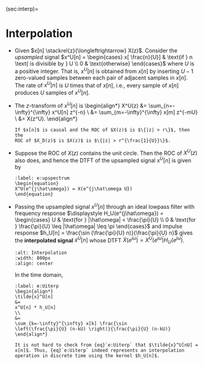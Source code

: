 (sec:interp)=
# Interpolation
 
* Given $x[n] \stackrel{z}{\longleftrightarrow} X(z)$. Consider the
  *upsampled* signal $x^U[n] = \begin{cases}
  x[ \frac{n}{U}] & \text{if } n \text{ is divisible by } U
  \\
  0 & \text{otherwise} 
  \end{cases}$
  where $U$ is a positive integer. That is, $x^U[n]$ is obtained from
  $x[n]$ by inserting $U-1$ zero-valued samples between each pair of
  adjacent samples in $x[n]$. The rate of $x^U[n]$ is $U$ times that
  of $x[n]$, i.e., every sample of $x[n]$ produces $U$ samples of
  $x^U[n]$.

* The $z$-transform of $x^U[n]$ is
  \begin{align*}
  X^U(z) 
  &=
  \sum_{n=-\infty}^{\infty} x^U[n] z^{-n}
  \\
  &=
  \sum_{m=-\infty}^{\infty} x[m] z^{-mU}
  \\
  &=
  X(z^U).
  \end{align*}
  ```{tip}
  If $x[n]$ is causal and the ROC of $X(z)$ is $\{|z| > r\}$, then the
  ROC of $X_D(z)$ is $X(z)$ is $\{|z| > r^{\frac{1}{U}}\}$.
  ```

* Suppose the ROC of $X(z)$ contains the unit circle. Then the ROC of
  $X^U(z)$ also does, and hence the DTFT of the upsampled signal
  $x^U[n]$ is given by
  ```{math}
  :label: e:upspectrum
  \begin{equation}
  X^U(e^{j\hat\omega}) = X(e^{j\hat\omega U})
  \end{equation}
  ```
* Passing the upsampled signal $x^U[n]$ through an ideal lowpass
  filter with frequency response $\displaystyle  H_U(e^{j\hat\omega}) = \begin{cases}
     U & \text{for } |\hat\omega| < \frac{\pi}{U} \\
     0  & \text{for } \frac{\pi}{U} \leq |\hat\omega| \leq \pi
     \end{cases}$ and impulse response $h_U[n] = \frac{\sin
  (\frac{\pi}{U} n)}{\frac{\pi}{U} n}$ gives the **interpolated signal** 
  $\tilde{x}^U[n]$ whose DTFT $\tilde{X}(e^{j\hat\omega}) = X^U(e^{j\hat\omega})
  H_U(e^{j\hat\omega})$. 
  ```{image} ../figs/Uinterp.jpg 
  :alt: Interpolation
  :width: 800px 
  :align: center 
  ``` 
  In the time domain,
  ```{math}
  :label: e:Uiterp
  \begin{align*}
  \tilde{x}^U[n]
  &=
  x^U[n] * h_U[n]
  \\
  &=
  \sum_{k=-\infty}^{\infty} x[k] \frac{\sin
  \left(\frac{\pi}{U} (n-kU) \right)}{\frac{\pi}{U} (n-kU)}
  \end{align*}
  ```
  ```{tip}
  It is not hard to check from {eq}`e:Uiterp` that $\tilde{x}^U[nU] =
  x[n]$. Thus, {eq}`e:Uiterp` indeed represents an interpolation
  operation in discrete time using the kernel $h_U[n]$. 
  ```
